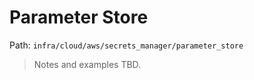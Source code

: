 # Parameter Store

Path: `infra/cloud/aws/secrets_manager/parameter_store`

> Notes and examples TBD.

